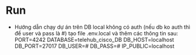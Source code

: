 # Run
- Hướng dẫn chạy dự án trên DB local không có auth (nếu db ko auth thì để user và pass là #)
tạo file .env.local và thêm các thông tin sau:
PORT=4242
DATABASE=telehub_cisco_DB
DB_HOST=localhost
DB_PORT=27017
DB_USER=#
DB_PASS=#
IP_PUBLIC=localhost